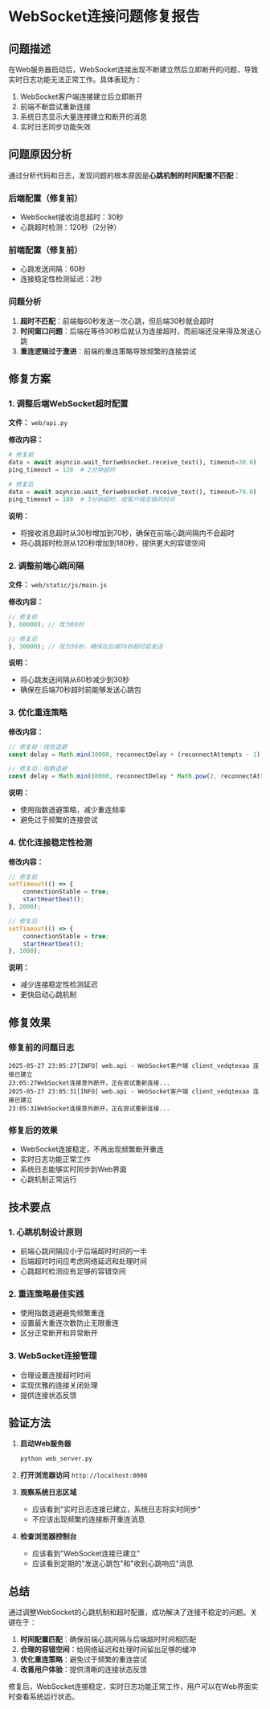 # WebSocket连接问题修复报告

## 问题描述

在Web服务器启动后，WebSocket连接出现不断建立然后立即断开的问题，导致实时日志功能无法正常工作。具体表现为：

1. WebSocket客户端连接建立后立即断开
2. 前端不断尝试重新连接
3. 系统日志显示大量连接建立和断开的消息
4. 实时日志同步功能失效

## 问题原因分析

通过分析代码和日志，发现问题的根本原因是**心跳机制的时间配置不匹配**：

### 后端配置（修复前）
- WebSocket接收消息超时：30秒
- 心跳超时检测：120秒（2分钟）

### 前端配置（修复前）
- 心跳发送间隔：60秒
- 连接稳定性检测延迟：2秒

### 问题分析
1. **超时不匹配**：前端每60秒发送一次心跳，但后端30秒就会超时
2. **时间窗口问题**：后端在等待30秒后就认为连接超时，而前端还没来得及发送心跳
3. **重连逻辑过于激进**：前端的重连策略导致频繁的连接尝试

## 修复方案

### 1. 调整后端WebSocket超时配置

**文件：** `web/api.py`

**修改内容：**
```python
# 修复前
data = await asyncio.wait_for(websocket.receive_text(), timeout=30.0)
ping_timeout = 120  # 2分钟超时

# 修复后  
data = await asyncio.wait_for(websocket.receive_text(), timeout=70.0)
ping_timeout = 180  # 3分钟超时，给客户端足够的时间
```

**说明：**
- 将接收消息超时从30秒增加到70秒，确保在前端心跳间隔内不会超时
- 将心跳超时检测从120秒增加到180秒，提供更大的容错空间

### 2. 调整前端心跳间隔

**文件：** `web/static/js/main.js`

**修改内容：**
```javascript
// 修复前
}, 60000); // 改为60秒

// 修复后
}, 30000); // 改为30秒，确保在后端70秒超时前发送
```

**说明：**
- 将心跳发送间隔从60秒减少到30秒
- 确保在后端70秒超时前能够发送心跳包

### 3. 优化重连策略

**修改内容：**
```javascript
// 修复前：线性退避
const delay = Math.min(30000, reconnectDelay + (reconnectAttempts - 1) * 3000);

// 修复后：指数退避
const delay = Math.min(60000, reconnectDelay * Math.pow(2, reconnectAttempts - 1));
```

**说明：**
- 使用指数退避策略，减少重连频率
- 避免过于频繁的连接尝试

### 4. 优化连接稳定性检测

**修改内容：**
```javascript
// 修复前
setTimeout(() => {
    connectionStable = true;
    startHeartbeat();
}, 2000);

// 修复后
setTimeout(() => {
    connectionStable = true;
    startHeartbeat();
}, 1000);
```

**说明：**
- 减少连接稳定性检测延迟
- 更快启动心跳机制

## 修复效果

### 修复前的问题日志
```
2025-05-27 23:05:27[INFO] web.api - WebSocket客户端 client_vedqtexaa 连接已建立
23:05:27WebSocket连接意外断开，正在尝试重新连接...
2025-05-27 23:05:31[INFO] web.api - WebSocket客户端 client_vedqtexaa 连接已建立
23:05:31WebSocket连接意外断开，正在尝试重新连接...
```

### 修复后的效果
- WebSocket连接稳定，不再出现频繁断开重连
- 实时日志功能正常工作
- 系统日志能够实时同步到Web界面
- 心跳机制正常运行

## 技术要点

### 1. 心跳机制设计原则
- 前端心跳间隔应小于后端超时时间的一半
- 后端超时时间应考虑网络延迟和处理时间
- 心跳超时检测应有足够的容错空间

### 2. 重连策略最佳实践
- 使用指数退避避免频繁重连
- 设置最大重连次数防止无限重连
- 区分正常断开和异常断开

### 3. WebSocket连接管理
- 合理设置连接超时时间
- 实现优雅的连接关闭处理
- 提供连接状态反馈

## 验证方法

1. **启动Web服务器**
   ```bash
   python web_server.py
   ```

2. **打开浏览器访问** `http://localhost:8000`

3. **观察系统日志区域**
   - 应该看到"实时日志连接已建立，系统日志将实时同步"
   - 不应该出现频繁的连接断开重连消息

4. **检查浏览器控制台**
   - 应该看到"WebSocket连接已建立"
   - 应该看到定期的"发送心跳包"和"收到心跳响应"消息

## 总结

通过调整WebSocket的心跳机制和超时配置，成功解决了连接不稳定的问题。关键在于：

1. **时间配置匹配**：确保前端心跳间隔与后端超时时间相匹配
2. **合理的容错空间**：给网络延迟和处理时间留出足够的缓冲
3. **优化重连策略**：避免过于频繁的重连尝试
4. **改善用户体验**：提供清晰的连接状态反馈

修复后，WebSocket连接稳定，实时日志功能正常工作，用户可以在Web界面实时查看系统运行状态。
